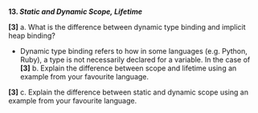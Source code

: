 **13. _Static and Dynamic Scope,_ _Lifetime_**

**[3]** a. What is the difference between dynamic type binding and implicit heap binding?
- Dynamic type binding refers to how in some languages (e.g. Python, Ruby), a type is not necessarily declared for a variable. In the case of 
**[3]** b. Explain the difference between scope and lifetime using an example from your favourite language.

**[3]** c. Explain the difference between static and dynamic scope using an example from your favourite language.